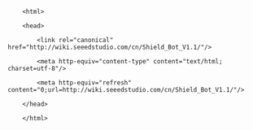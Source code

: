 <!DOCTYPE html>
        <html>
        <head>
            <link rel="canonical" href="http://wiki.seeedstudio.com/cn/Shield_Bot_V1.1/"/>
            <meta http-equiv="content-type" content="text/html; charset=utf-8"/>
            <meta http-equiv="refresh" content="0;url=http://wiki.seeedstudio.com/cn/Shield_Bot_V1.1/"/>
        </head>
        </html>